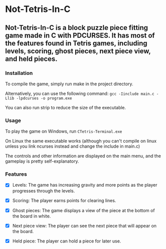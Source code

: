 # Not-Tetris-In-C

## Not-Tetris-In-C is a block puzzle piece fitting game made in C with PDCURSES. It has most of the features found in Tetris games, including levels, scoring, ghost pieces, next piece view, and held pieces.

### Installation
To compile the game, simply run make in the project directory.

Alternatively, you can use the following command: `gcc -Iinclude main.c -Llib -lpdcurses -o program.exe`

You can also run strip to reduce the size of the executable.


### Usage
To play the game on Windows, run `CTetris-Terminal.exe`

On Linux the same executable works (although you can't compile on linux unless you link ncurses instead and change the include in main.c)

The controls and other information are displayed on the main menu, and the gameplay is pretty self-explanatory.

### Features
- [x] Levels: The game has increasing gravity and more points as the player progresses through the levels.

- [x] Scoring: The player earns points for clearing lines.

- [x] Ghost pieces: The game displays a view of the piece at the bottom of the board in white.

- [x] Next piece view: The player can see the next piece that will appear on the board.

- [x] Held piece: The player can hold a piece for later use.
